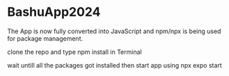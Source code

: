 # BashuApp2024

The App is now fully converted into JavaScript and npm/npx is being used for package management. 

clone the repo and type 
npm install 
in Terminal

wait untill all the packages got installed
then start app using 
npx expo start
